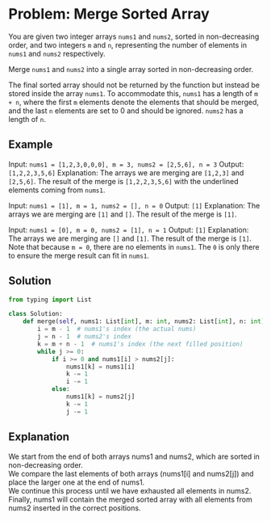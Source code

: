 # Problem: Merge Sorted Array

You are given two integer arrays `nums1` and `nums2`, sorted in non-decreasing order, and two integers `m` and `n`, representing the number of elements in `nums1` and `nums2` respectively.

Merge `nums1` and `nums2` into a single array sorted in non-decreasing order.

The final sorted array should not be returned by the function but instead be stored inside the array `nums1`. To accommodate this, `nums1` has a length of `m + n`, where the first `m` elements denote the elements that should be merged, and the last `n` elements are set to 0 and should be ignored. `nums2` has a length of `n`.

## Example

Input: `nums1 = [1,2,3,0,0,0], m = 3, nums2 = [2,5,6], n = 3`
Output: `[1,2,2,3,5,6]`
Explanation: The arrays we are merging are `[1,2,3]` and `[2,5,6]`. The result of the merge is `[1,2,2,3,5,6]` with the underlined elements coming from `nums1`.

Input: `nums1 = [1], m = 1, nums2 = [], n = 0`
Output: `[1]`
Explanation: The arrays we are merging are `[1]` and `[]`. The result of the merge is `[1]`.

Input: `nums1 = [0], m = 0, nums2 = [1], n = 1`
Output: `[1]`
Explanation: The arrays we are merging are `[]` and `[1]`. The result of the merge is `[1]`. Note that because `m = 0`, there are no elements in `nums1`. The `0` is only there to ensure the merge result can fit in `nums1`.

## Solution

```python
from typing import List

class Solution:
    def merge(self, nums1: List[int], m: int, nums2: List[int], n: int) -> None:
        i = m - 1  # nums1's index (the actual nums)
        j = n - 1  # nums2's index
        k = m + n - 1  # nums1's index (the next filled position)
        while j >= 0:
            if i >= 0 and nums1[i] > nums2[j]:
                nums1[k] = nums1[i]
                k -= 1
                i -= 1
            else:
                nums1[k] = nums2[j]
                k -= 1
                j -= 1
```
<H2>Explanation</H2>

We start from the end of both arrays nums1 and nums2, which are sorted in non-decreasing order.<BR>
We compare the last elements of both arrays (nums1[i] and nums2[j]) and place the larger one at the end of nums1.<BR>
We continue this process until we have exhausted all elements in nums2.<BR>
Finally, nums1 will contain the merged sorted array with all elements from nums2 inserted in the correct positions.<BR>